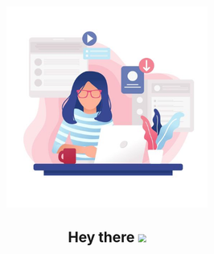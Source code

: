<div id="header" align="center">
  <img src="https://github.com/irimialarisa22/irimialarisa22/blob/main/cover.png" width="400"/>
  <h1>
  Hey there
  <img src="https://media.giphy.com/media/hvRJCLFzcasrR4ia7z/giphy.gif" width="30px"/>
</h1>
</div>
